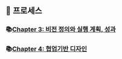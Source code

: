 ## 🦄 프로세스

### 📚[Chapter 3: 비전 정의와 실행 계획, 성과](https://github.com/saseungmin/reading_books_record_repository/tree/master/LEAN-UX/Part%202/Chapter%203)

### 📚[Chapter 4: 협업기반 디자인](https://github.com/saseungmin/reading_books_record_repository/tree/master/LEAN-UX/Part%202/Chapter%204)
